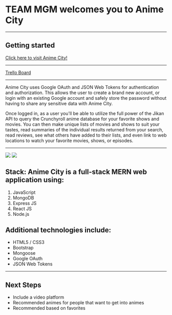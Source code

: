 # TEAM MGM welcomes you to Anime City

***

## Getting started

[Click here to visit Anime City!](https://anime-city.web.app/)


***

[Trello Board](https://trello.com/b/ehICj0Kr/weeb-city-anime)

***

Anime City uses Google OAuth and JSON Web Tokens for authentication and authorization. This allows the user to create a brand new account, or login with an existing Google account and safely store the password without having to share any sensitive data with Anime City.

Once logged in, as a user you'll be able to utilize the full power of the Jikan API to query the Crunchyroll anime database for your favorite shows and movies. You can then make unique lists of movies and shows to suit your tastes, read summaries of the individual results returned from your search, read reviews, see what others have added to their lists, and even link to web locations to watch your favorite movies, shows, or episodes.

***

![](images/Landing%20Page%20Screenshot.png)
![](images/Favorites%20Screenshot.png)

## Stack: Anime City is a full-stack MERN web application using:

1. JavaScript
2. MongoDB
3. Express JS
4. React JS
5. Node.js

## Additional technologies include:

* HTML5 / CSS3
* Bootstrap
* Mongoose
* Google OAuth
* JSON Web Tokens

***

## Next Steps

* Include a video platform
* Recommended animes for people that want to get into animes
* Recommended based on favorites



